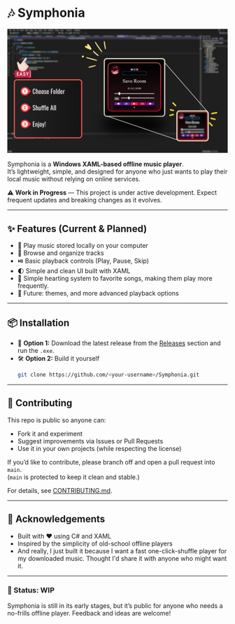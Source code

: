 # 🎶 Symphonia

![Symphonia Banner](repovisuals/banner.jpg)

Symphonia is a **Windows XAML-based offline music player**.  
It’s lightweight, simple, and designed for anyone who just wants to play their local music without relying on online services.

⚠️ **Work in Progress** — This project is under active development. Expect frequent updates and breaking changes as it evolves.

---

## ✨ Features (Current & Planned)

- 🎵 Play music stored locally on your computer  
- 📂 Browse and organize tracks  
- ⏯️ Basic playback controls (Play, Pause, Skip)  
- 🌓 Simple and clean UI built with XAML
- 💖 Simple hearting system to favorite songs, making them play more frequently.
- 🚧 Future: themes, and more advanced playback options  

---

## 📦 Installation  

- 🔽 **Option 1:** Download the latest release from the [Releases](../../releases) section and run the `.exe`.  
- 🛠️ **Option 2:** Build it yourself  
  ```bash
  git clone https://github.com/<your-username>/Symphonia.git

---

## 🤝 Contributing

This repo is public so anyone can:  
- Fork it and experiment  
- Suggest improvements via Issues or Pull Requests  
- Use it in your own projects (while respecting the license)

If you’d like to contribute, please branch off and open a pull request into `main`.  
(`main` is protected to keep it clean and stable.)

For details, see [CONTRIBUTING.md](CONTRIBUTING.md).

---

## 🙌 Acknowledgements

- Built with ❤️ using C# and XAML  
- Inspired by the simplicity of old-school offline players
- And really, I just built it because I want a fast one-click-shuffle player for my downloaded music. Thought I'd share it with anyone who might want it.

---

### 🚀 Status: WIP
Symphonia is still in its early stages, but it’s public for anyone who needs a no-frills offline player. Feedback and ideas are welcome!
